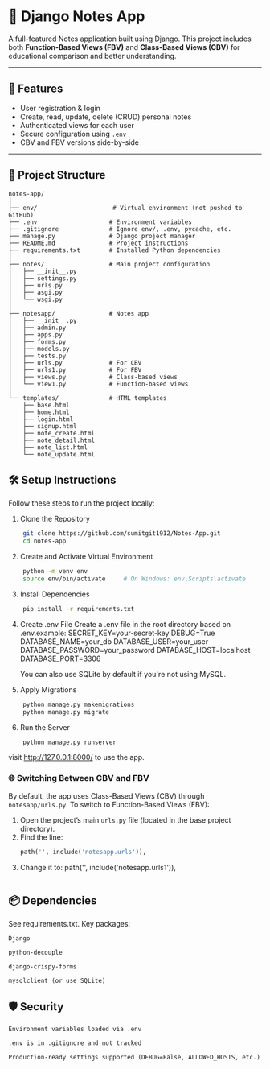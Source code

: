 # 📝 Django Notes App

A full-featured Notes application built using Django. This project includes both **Function-Based Views (FBV)** and **Class-Based Views (CBV)** for educational comparison and better understanding.

---

## 🚀 Features

- User registration & login
- Create, read, update, delete (CRUD) personal notes
- Authenticated views for each user
- Secure configuration using `.env`
- CBV and FBV versions side-by-side

---

## 📁 Project Structure
```plaintext
notes-app/
│
├── env/                     # Virtual environment (not pushed to GitHub)
├── .env                    # Environment variables
├── .gitignore              # Ignore env/, .env, pycache, etc.
├── manage.py               # Django project manager
├── README.md               # Project instructions
├── requirements.txt        # Installed Python dependencies
│
├── notes/                  # Main project configuration
│   ├── __init__.py
│   ├── settings.py
│   ├── urls.py
│   ├── asgi.py
│   └── wsgi.py
│
├── notesapp/               # Notes app
│   ├── __init__.py
│   ├── admin.py
│   ├── apps.py
│   ├── forms.py
│   ├── models.py
│   ├── tests.py
│   ├── urls.py             # For CBV
│   ├── urls1.py            # For FBV
│   ├── views.py            # Class-based views
│   └── view1.py            # Function-based views
│
└── templates/              # HTML templates
    ├── base.html
    ├── home.html
    ├── login.html
    ├── signup.html
    ├── note_create.html
    ├── note_detail.html
    ├── note_list.html
    └── note_update.html
```

## 🛠️ Setup Instructions

Follow these steps to run the project locally:

1. Clone the Repository
```bash
    git clone https://github.com/sumitgit1912/Notes-App.git
    cd notes-app
```

2. Create and Activate Virtual Environment
```bash
    python -m venv env
    source env/bin/activate     # On Windows: env\Scripts\activate
```

3. Install Dependencies
```bash
    pip install -r requirements.txt
```

4. Create .env File
Create a .env file in the root directory based on .env.example:
    SECRET_KEY=your-secret-key
    DEBUG=True
    DATABASE_NAME=your_db
    DATABASE_USER=your_user
    DATABASE_PASSWORD=your_password
    DATABASE_HOST=localhost
    DATABASE_PORT=3306

    You can also use SQLite by default if you're not using MySQL.


5. Apply Migrations
```bash
    python manage.py makemigrations
    python manage.py migrate
```

6. Run the Server
```bash
    python manage.py runserver
```
visit http://127.0.0.1:8000/ to use the app.


### 🌐 Switching Between CBV and FBV
By default, the app uses Class-Based Views (CBV) through `notesapp/urls.py`.
To switch to Function-Based Views (FBV):
1. Open the project’s main `urls.py` file (located in the base project directory).
2. Find the line:
   ```python
   path('', include('notesapp.urls')),
3. Change it to:
    path('', include('notesapp.urls1')),
    ```

## 📦 Dependencies
See requirements.txt. Key packages:

    Django

    python-decouple

    django-crispy-forms

    mysqlclient (or use SQLite)


## 🛡️ Security
    Environment variables loaded via .env

    .env is in .gitignore and not tracked

    Production-ready settings supported (DEBUG=False, ALLOWED_HOSTS, etc.)




